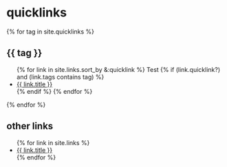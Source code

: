 # quicklinks

{% for tag in site.quicklinks %}
  <h2>{{ tag }}</h2>
  <ul>
  {% for link in site.links.sort_by &:quicklink %}
    Test
    {% if (link.quicklink?) and (link.tags contains tag) %}
      <li>
        <a href="{{ link.weburl }}">{{ link.title }}</a>
      </li>   
    {% endif %}
  {% endfor %}
  </ul>
{% endfor %}

## other links

<ul>
{% for link in site.links %}
<li>
  <a href="{{ link.weburl }}">{{ link.title }}</a>
</li>
{% endfor %}
</ul>
